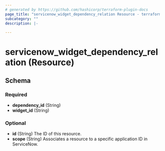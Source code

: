 ```yaml
---
# generated by https://github.com/hashicorp/terraform-plugin-docs
page_title: "servicenow_widget_dependency_relation Resource - terraform-provider-servicenow"
subcategory: ""
description: |-
  
---
```


# servicenow_widget_dependency_relation (Resource)





<!-- schema generated by tfplugindocs -->
## Schema

### Required

- **dependency_id** (String)
- **widget_id** (String)

### Optional

- **id** (String) The ID of this resource.
- **scope** (String) Associates a resource to a specific application ID in ServiceNow.


